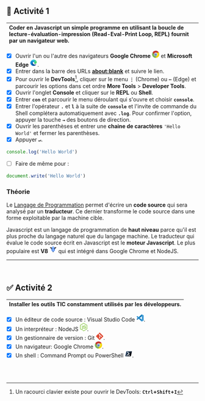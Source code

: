 <!-- ## ✅ **Activité 1** -->
## 🔲 **Activité 1**

|Coder en **Javascript** un simple programme en utilisant la boucle de lecture-évaluation-impression (Read-Eval-Print Loop, REPL) fournit par un navigateur web.|
|:---|
- [x] Ouvrir l'un ou l'autre des navigateurs **Google Chrome** ![](./rsc/google-chrome-small.png) et **Microsoft Edge** ![](./rsc/microsoft-edge-small.png).
- [x] Entrer dans la barre des URLs [**about:blank**](https://sangafabrice.github.io/redirect.html) et suivre le lien.
- [x] Pour ouvrir le **DevTools**[^1], cliquer sur le menu **`⋮`** (Chrome) ou **`⋯`** (Edge) et parcourir les options dans cet ordre **More Tools** > **Developer Tools**.
- [x] Ouvrir l'onglet **Console** et cliquer sur le **REPL** ou **Shell**.
- [x] Entrer **`con`** et parcourir le menu déroulant qui s'ouvre et choisir **`console`**.
- [x] Entrer l'opérateur **`.`** et **`l`** à la suite de **`console`** et l'invite de commande du Shell complétera automatiquement avec **`.log`**. Pour confirmer l'option, appuyer la touche **`→`** des boutons de direction.
- [x] Ouvrir les parenthèses et entrer une **chaine de caractères** `'Hello World'` et fermer les parenthèses.
- [x] Appuyer **`↵`**.
```js
console.log('Hello World')
```
- [ ] Faire de même pour :
```js
document.write('Hello World')
```

### Théorie

Le [Langage de Programmation](https://www.techno-science.net/glossaire-definition/Langage-de-programmation.html) permet d'écrire un **code source** qui sera analysé par un **traducteur**. Ce dernier transforme le code source dans une forme exploitable par la machine cible.

Javascript est un langage de programmation de **haut niveau** parce qu'il est plus proche du langage naturel que du langage machine. Le traducteur qui évalue le code source écrit en Javascript est le **moteur Javascript**. Le plus populaire est **V8** ![](./rsc/v8-small.png) qui est intégré dans Google Chrome et NodeJS.

---
<br>

## ✅ **Activité 2**
<!-- ## 🔲 **Activité 2** -->

|Installer les outils TIC constamment utilisés par les développeurs.|
|:---|
- [x] Un éditeur de code source : Visual Studio Code ![](./rsc/visual-studio-code-small.png).
- [x] Un interpréteur : NodeJS ![](./rsc/nodejs-small.png).
- [x] Un gestionnaire de version : Git ![](./rsc/git-small.png).
- [x] Un navigateur: Google Chrome ![](./rsc/google-chrome-small.png).
- [x] Un shell : Command Prompt ou PowerShell ![](./rsc/powershell-small.png).

<br>
<br>

[^1]: Un racourci clavier existe pour ouvrir le DevTools: **`Ctrl`+`Shift`+`I`**
